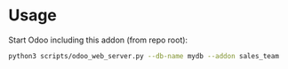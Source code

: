 # Usage

Start Odoo including this addon (from repo root):

```bash
python3 scripts/odoo_web_server.py --db-name mydb --addon sales_team
```
